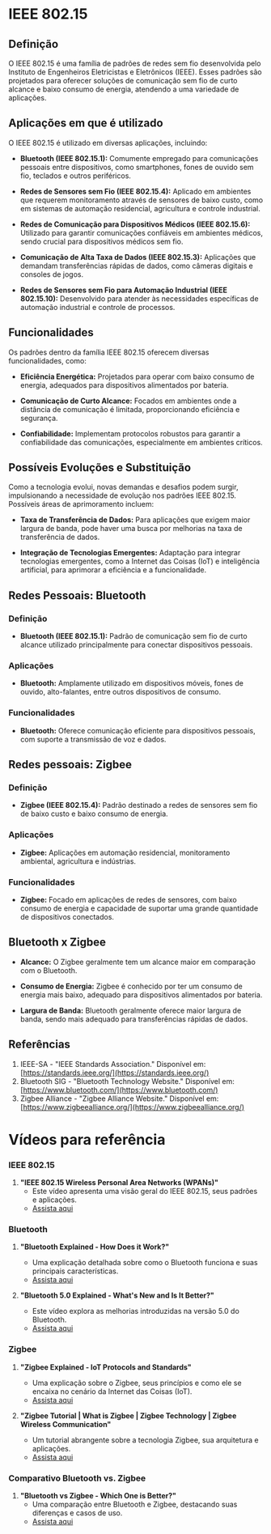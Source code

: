 # IEEE 802.15

## Definição

O IEEE 802.15 é uma família de padrões de redes sem fio desenvolvida pelo Instituto de Engenheiros Eletricistas e Eletrônicos (IEEE). Esses padrões são projetados para oferecer soluções de comunicação sem fio de curto alcance e baixo consumo de energia, atendendo a uma variedade de aplicações.

## Aplicações em que é utilizado

O IEEE 802.15 é utilizado em diversas aplicações, incluindo:

- **Bluetooth (IEEE 802.15.1):** Comumente empregado para comunicações pessoais entre dispositivos, como smartphones, fones de ouvido sem fio, teclados e outros periféricos.

- **Redes de Sensores sem Fio (IEEE 802.15.4):** Aplicado em ambientes que requerem monitoramento através de sensores de baixo custo, como em sistemas de automação residencial, agricultura e controle industrial.

- **Redes de Comunicação para Dispositivos Médicos (IEEE 802.15.6):** Utilizado para garantir comunicações confiáveis em ambientes médicos, sendo crucial para dispositivos médicos sem fio.

- **Comunicação de Alta Taxa de Dados (IEEE 802.15.3):** Aplicações que demandam transferências rápidas de dados, como câmeras digitais e consoles de jogos.

- **Redes de Sensores sem Fio para Automação Industrial (IEEE 802.15.10):** Desenvolvido para atender às necessidades específicas de automação industrial e controle de processos.

## Funcionalidades

Os padrões dentro da família IEEE 802.15 oferecem diversas funcionalidades, como:

- **Eficiência Energética:** Projetados para operar com baixo consumo de energia, adequados para dispositivos alimentados por bateria.

- **Comunicação de Curto Alcance:** Focados em ambientes onde a distância de comunicação é limitada, proporcionando eficiência e segurança.

- **Confiabilidade:** Implementam protocolos robustos para garantir a confiabilidade das comunicações, especialmente em ambientes críticos.

## Possíveis Evoluções e Substituição

Como a tecnologia evolui, novas demandas e desafios podem surgir, impulsionando a necessidade de evolução nos padrões IEEE 802.15. Possíveis áreas de aprimoramento incluem:

- **Taxa de Transferência de Dados:** Para aplicações que exigem maior largura de banda, pode haver uma busca por melhorias na taxa de transferência de dados.

- **Integração de Tecnologias Emergentes:** Adaptação para integrar tecnologias emergentes, como a Internet das Coisas (IoT) e inteligência artificial, para aprimorar a eficiência e a funcionalidade.

## Redes Pessoais: Bluetooth

### Definição

- **Bluetooth (IEEE 802.15.1):** Padrão de comunicação sem fio de curto alcance utilizado principalmente para conectar dispositivos pessoais.

### Aplicações

- **Bluetooth:** Amplamente utilizado em dispositivos móveis, fones de ouvido, alto-falantes, entre outros dispositivos de consumo.

### Funcionalidades

- **Bluetooth:** Oferece comunicação eficiente para dispositivos pessoais, com suporte a transmissão de voz e dados.

## Redes pessoais: Zigbee

### Definição

- **Zigbee (IEEE 802.15.4):** Padrão destinado a redes de sensores sem fio de baixo custo e baixo consumo de energia.

### Aplicações

- **Zigbee:** Aplicações em automação residencial, monitoramento ambiental, agricultura e indústrias.

### Funcionalidades

- **Zigbee:** Focado em aplicações de redes de sensores, com baixo consumo de energia e capacidade de suportar uma grande quantidade de dispositivos conectados.


## Bluetooth x Zigbee

- **Alcance:** O Zigbee geralmente tem um alcance maior em comparação com o Bluetooth.

- **Consumo de Energia:** Zigbee é conhecido por ter um consumo de energia mais baixo, adequado para dispositivos alimentados por bateria.

- **Largura de Banda:** Bluetooth geralmente oferece maior largura de banda, sendo mais adequado para transferências rápidas de dados.

## Referências

1. IEEE-SA - "IEEE Standards Association." Disponível em: [https://standards.ieee.org/](https://standards.ieee.org/)
2. Bluetooth SIG - "Bluetooth Technology Website." Disponível em: [https://www.bluetooth.com/](https://www.bluetooth.com/)
3. Zigbee Alliance - "Zigbee Alliance Website." Disponível em: [https://www.zigbeealliance.org/](https://www.zigbeealliance.org/)

# Vídeos para referência

### IEEE 802.15

1. **"IEEE 802.15 Wireless Personal Area Networks (WPANs)"**
   - Este vídeo apresenta uma visão geral do IEEE 802.15, seus padrões e aplicações.
   - [Assista aqui](https://www.youtube.com/watch?v=8Uu9NpY8mYk)

### Bluetooth

1. **"Bluetooth Explained - How Does it Work?"**
   - Uma explicação detalhada sobre como o Bluetooth funciona e suas principais características.
   - [Assista aqui](https://www.youtube.com/watch?v=FS3U6W91QgY)

2. **"Bluetooth 5.0 Explained - What's New and Is It Better?"**
   - Este vídeo explora as melhorias introduzidas na versão 5.0 do Bluetooth.
   - [Assista aqui](https://www.youtube.com/watch?v=avsrpV3swm0)

### Zigbee

1. **"Zigbee Explained - IoT Protocols and Standards"**
   - Uma explicação sobre o Zigbee, seus princípios e como ele se encaixa no cenário da Internet das Coisas (IoT).
   - [Assista aqui](https://www.youtube.com/watch?v=KYgq4vQ8Jw8)

2. **"Zigbee Tutorial | What is Zigbee | Zigbee Technology | Zigbee Wireless Communication"**
   - Um tutorial abrangente sobre a tecnologia Zigbee, sua arquitetura e aplicações.
   - [Assista aqui](https://www.youtube.com/watch?v=AdYJsiM06P4)

### Comparativo Bluetooth vs. Zigbee

1. **"Bluetooth vs Zigbee - Which One is Better?"**
   - Uma comparação entre Bluetooth e Zigbee, destacando suas diferenças e casos de uso.
   - [Assista aqui](https://www.youtube.com/watch?v=LrTQK0qJJdw)
